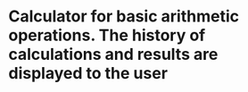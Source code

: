 # Calculator for basic arithmetic operations.  The history of calculations and results are displayed to the user 